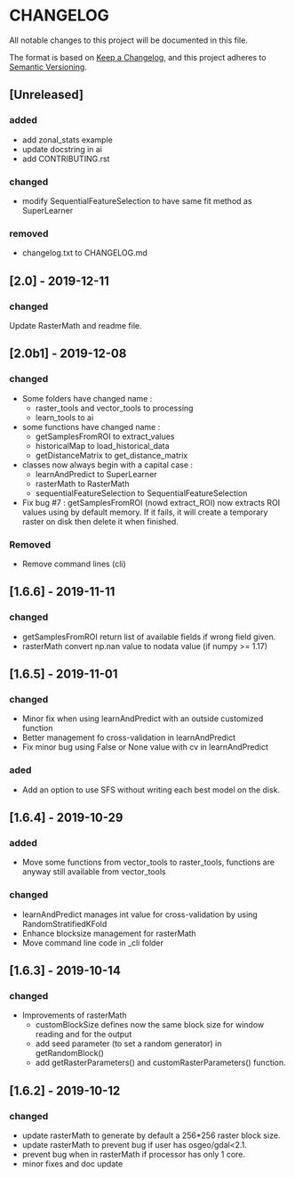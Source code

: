 # CHANGELOG

All notable changes to this project will be documented in this file.

The format is based on [Keep a Changelog](https://keepachangelog.com/en/1.0.0/),
and this project adheres to [Semantic Versioning](https://semver.org/spec/v2.0.0.html).

## [Unreleased]
### added
- add zonal_stats example
- update docstring in ai
- add CONTRIBUTING.rst
### changed
- modify SequentialFeatureSelection to have same fit method as SuperLearner
### removed
- changelog.txt to CHANGELOG.md

## [2.0] - 2019-12-11
### changed 
Update RasterMath and readme file.

## [2.0b1] - 2019-12-08
### changed
- Some folders have changed name :
	- raster_tools and vector_tools to processing
	- learn_tools to ai
- some functions have changed name : 
	- getSamplesFromROI to extract_values
	- historicalMap to load_historical_data
	- getDistanceMatrix to get_distance_matrix
- classes now always begin with a capital case : 
    - learnAndPredict to SuperLearner
    - rasterMath to RasterMath
    - sequentialFeatureSelection to SequentialFeatureSelection 
- Fix bug #7 : getSamplesFromROI (nowd extract_ROI) now extracts ROI values using by default memory. If it fails, it will create a temporary raster on disk then delete it when finished. 
### Removed
- Remove command lines (cli)

## [1.6.6] - 2019-11-11	
### changed
- getSamplesFromROI return list of available fields if wrong field given.
- rasterMath convert np.nan value to nodata value (if numpy >= 1.17)

## [1.6.5] - 2019-11-01
### changed
- Minor fix when using learnAndPredict with an outside customized function
- Better management fo cross-validation in learnAndPredict
- Fix minor bug using False or None value with cv in learnAndPredict
### aded
- Add an option to use SFS without writing each best model on the disk.

## [1.6.4] - 2019-10-29
### added
- Move some functions from vector_tools to raster_tools, functions are anyway still available from vector_tools
### changed
- learnAndPredict manages int value for cross-validation by using RandomStratifiedKFold
- Enhance blocksize management for rasterMath
- Move command line code in _cli folder

## [1.6.3] - 2019-10-14
### changed
- Improvements of rasterMath
	- customBlockSize defines now the same block size for window reading and for the output
	- add seed parameter (to set a random generator) in getRandomBlock()
	- add getRasterParameters() and customRasterParameters() function.

## [1.6.2] - 2019-10-12
### changed
- update rasterMath to generate by default a 256*256 raster block size.
- update rasterMath to prevent bug if user has osgeo/gdal<2.1.
- prevent bug when in rasterMath if processor has only 1 core.
- minor fixes and doc update
